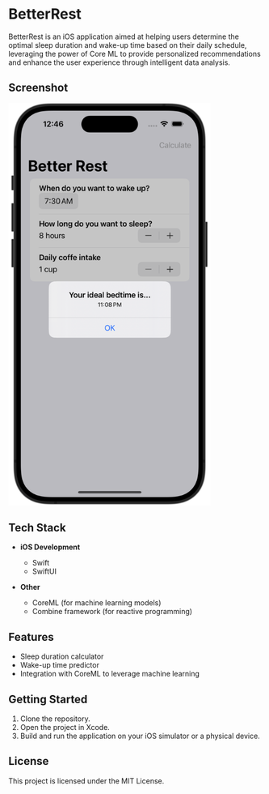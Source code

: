 # BetterRest

BetterRest is an iOS application aimed at helping users determine the optimal sleep duration and wake-up time based on their daily schedule, leveraging the power of Core ML to provide personalized recommendations and enhance the user experience through intelligent data analysis.

## Screenshot
<img src="./screenshot.png" width="400">

## Tech Stack

- **iOS Development**
  - Swift
  - SwiftUI
  
- **Other**
  - CoreML (for machine learning models)
  - Combine framework (for reactive programming)

## Features

- Sleep duration calculator
- Wake-up time predictor
- Integration with CoreML to leverage machine learning 

## Getting Started

1. Clone the repository.
2. Open the project in Xcode.
3. Build and run the application on your iOS simulator or a physical device.

## License

This project is licensed under the MIT License.

